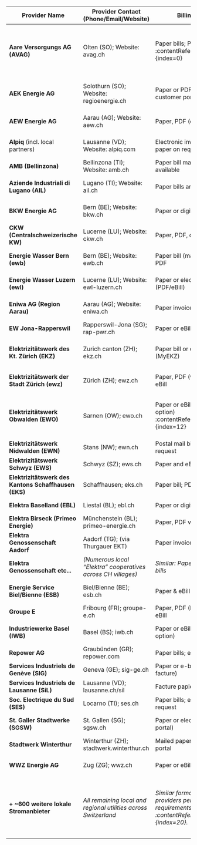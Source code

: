 | **Provider Name**                     | **Provider Contact (Phone/Email/Website)**       | **Billing Format**                            | **Billing Identifiers**                                        | **Usage Breakdown**                                                     | **Cost Summary**                                                    | **Payment Methods**                                          | **Regulatory Details**                                                 | **Historical Usage Data**                                    |
|---------------------------------------|--------------------------------------------------|-----------------------------------------------|----------------------------------------------------------------|----------------------------------------------------------------------|-------------------------------------------------------------------|--------------------------------------------------------------|-----------------------------------------------------------------------|-------------------------------------------------------------|
| **Aare Versorgungs AG (AVAG)**        | Olten (SO); Website: avag.ch                     | Paper bills; PDF via email/eBill&#8203;:contentReference[oaicite:0]{index=0}  | Invoice number, period & date&#8203;:contentReference[oaicite:1]{index=1}; customer no.         | Energy use (peak/off-peak kWh)&#8203;:contentReference[oaicite:2]{index=2}; network use; meter ID   | Subtotals for energy, network, fees; VAT; total due&#8203;:contentReference[oaicite:3]{index=3}&#8203;:contentReference[oaicite:4]{index=4} | Bank transfer (QR-bill); eBill; direct debit (LSV/DD)&#8203;:contentReference[oaicite:5]{index=5}&#8203;:contentReference[oaicite:6]{index=6} | Federal RES surcharge (2.3 Rp/kWh) and communal fees itemized&#8203;:contentReference[oaicite:7]{index=7}&#8203;:contentReference[oaicite:8]{index=8} | Shows previous period vs current consumption difference&#8203;:contentReference[oaicite:9]{index=9} |
| **AEK Energie AG**                    | Solothurn (SO); Website: regioenergie.ch         | Paper or PDF bill; Online customer portal      | Invoice ID, billing period, due date                             | Tariff: “Standard” (flat rate) or day/night; kWh usage per tariff     | Energy & network charges + taxes subtotal; 7.7% VAT; total amount    | Bank transfer slip; eBill; LSV direct debit                            | Lists energy vs network vs taxes per legal mandate&#8203;:contentReference[oaicite:10]{index=10}   | Year-on-year consumption comparison (kWh and CHF)            |
| **AEW Energie AG**                    | Aarau (AG); Website: aew.ch                      | Paper, PDF (email) and eBill                   | Invoice/Customer numbers; bill period; due date                  | Tariff plans (Home, Home Night etc.); kWh @ rate; base fee           | Line-item subtotals; taxes, fees; total incl. VAT                   | QR-bill (bank); eBill; LSV+; Debit Direct (PostFinance)            | Federal renewable energy levy; cantonal taxes detailed         | Prior year usage vs current (graph on invoice)               |
| **Alpiq** (incl. local partners)      | Lausanne (VD); Website: alpiq.com                | Electronic invoices (PDF); paper on request    | Contract account no.; invoice no.; period; due date              | Energy supply charges; grid usage; tariff name (e.g. “Basic”)        | Cost breakdown with subtotals; energy taxes; total due              | Bank transfer; direct debit; credit card via portal               | Shows federal KEV surcharge and any local surcharges          | Annual usage history chart provided on yearly bill           |
| **AMB (Bellinzona)**                  | Bellinzona (TI); Website: amb.ch                 | Paper bill mailed; PDF available               | Invoice ref, client ID, billing dates                            | Consumption in kWh; tiered tariffs (day/night) breakdown            | Sum energy + network + fees; VAT 7.7%; total CHF                    | Bank payment slip; e-banking transfer; eBill                        | Municipal taxes (Bellinzona); federal levy displayed           | Previous year vs current consumption table on bill           |
| **Aziende Industriali di Lugano (AIL)** | Lugano (TI); Website: ail.ch                   | Paper bills and e-bills                        | Customer account, invoice number, billing period                 | Energy (kWh) by tariff; network fee; fixed fees                     | Itemized charges (energy, network, taxes); total incl. VAT         | Bank/Post payment (QR code); eBill; auto-debit                     | Includes federal RES levy; city concession fee breakdown      | Usage history graph (annual kWh comparison)                  |
| **BKW Energie AG**                    | Bern (BE); Website: bkw.ch                      | Paper or digital (PDF/eBill)                   | Customer no., invoice no., period, due date                      | Energy usage (single or dual rate); network usage; meter readings   | Breakdown: energy subtotal, network subtotal, taxes; total w/ VAT  | Bank transfer (QR IBAN); direct debit; eBill                      | Lists federal surcharges, municipal taxes (if any)            | Multi-year usage trend chart on bill insert                   |
| **CKW (Centralschweizerische KW)**    | Lucerne (LU); Website: ckw.ch                   | Paper, PDF, or eBill                           | Invoice #, customer ID, billing timeframe                        | kWh by tariff (e.g. day/night); base connection fee                 | Energy + network + other = subtotal; VAT; grand total              | QR-bill, eBill, LSV (direct debit)                                 | Renewable energy surcharge, federal water protection fee      | Comparison to last year’s consumption (bar graph)            |
| **Energie Wasser Bern (ewb)**         | Bern (BE); Website: ewb.ch                     | Paper bill (mail) & e-portal PDF               | Invoice ID, customer ID, service period, due date                | Tariff plan (e.g. Grundversorgung); kWh consumption, tariff price   | Net energy cost, grid fee, taxes subtotal; VAT; total due          | Bank slip, eBanking, direct debit, credit card in portal          | Shows federal KEV fee, city taxes separately                | Usage comparison to same period last year (%)                |
| **Energie Wasser Luzern (ewl)**       | Lucerne (LU); Website: ewl-luzern.ch            | Paper or electronic (PDF/eBill)                | Invoice no., client no., billing period                          | Usage in kWh (one rate); fixed basic fee                           | Summed energy + network charges,  federal dues; total incl. VAT   | Bank payment (IBAN QR code); eBill; LSV                            | Discloses federal levy, cantonal taxes on bill               | Yearly consumption chart on annual statement                 |
| **Eniwa AG (Region Aarau)**           | Aarau (AG); Website: eniwa.ch                  | Paper invoice; PDF via email                   | Invoice number, account number, period, due date                 | Energy (kWh) in tariff categories; network usage fee               | Cost breakdown: energy, network, taxes; total amount             | Bank transfer slip; eBill; direct debit                            | Itemized: federal RES fee, municipal fee (Aarau)              | Prior-year vs current usage shown (kWh)                      |
| **EW Jona-Rapperswil**                | Rapperswil-Jona (SG); rap-pwr.ch                | Paper or eBill                                 | Invoice ref, customer ID, date range                             | kWh usage normal/off-peak; base charge                             | Energy & grid subtotals; taxes; invoice total                     | Bank/post payment slip; e-billing                                  | Lists Swissgrid fee, federal levy separately                 | Usage comparison to last year (if data)                     |
| **Elektrizitätswerk des Kt. Zürich (EKZ)** | Zurich canton (ZH); ekz.ch                 | Paper bill or online PDF (MyEKZ)               | Customer and invoice numbers; billing period                     | Detailed kWh by tariff (High/Low); base connection fee             | Subtotal energy, subtotal network, surcharges; total w/ VAT       | QR payment, eBill, direct debit (LSV), credit card (portal)       | Clearly separates energy vs network vs taxes&#8203;:contentReference[oaicite:11]{index=11}   | Bar chart of last 5 years consumption on annual bill        |
| **Elektrizitätswerk der Stadt Zürich (ewz)** | Zürich (ZH); ewz.ch                     | Paper, PDF (via portal/email), eBill           | Invoice/contract no., period, due date                           | Energy usage (day/night or flex); network usage; meter no.         | Itemized costs (energy, network, taxes); VAT; total CHF           | Bank transfer, eBill, direct debit (LSV+), debit card            | Federal RES charge, city fees (EWZ green power fund) itemized | Past 2-year monthly consumption graph on bill              |
| **Elektrizitätswerk Obwalden (EWO)**  | Sarnen (OW); ewo.ch                           | Paper or eBill (paperless option)&#8203;:contentReference[oaicite:12]{index=12} | Bill no., period, date&#8203;:contentReference[oaicite:13]{index=13}; premise ID                    | kWh at normal & “Spar” (off-peak) rates&#8203;:contentReference[oaicite:14]{index=14}; base fees     | Energy, Netznutzung, public levies each subtotal; total ex/incl. VAT&#8203;:contentReference[oaicite:15]{index=15} | eBill (via bank)&#8203;:contentReference[oaicite:16]{index=16}; LSV/Debit Direct auto-pay&#8203;:contentReference[oaicite:17]{index=17}; paper slip | Canton/Gemeinde fees, federal KEV shown separately&#8203;:contentReference[oaicite:18]{index=18} | Shows prior year difference (“Verbrauchsvergleich”)&#8203;:contentReference[oaicite:19]{index=19} |
| **Elektrizitätswerk Nidwalden (EWN)** | Stans (NW); ewn.ch                           | Postal mail bill; PDF on request              | Invoice no., customer no., service period                        | kWh consumption; basic fee; network tariff                         | Energy+network subtotal; taxes; total incl. MWST                  | Bank/post payments; eBill; direct debit                           | Lists federal surcharge and local taxes in detail            | Annual consumption comparison (if available)                |
| **Elektrizitätswerk Schwyz (EWS)**    | Schwyz (SZ); ews.ch                          | Paper and eBill                               | Invoice number, client ID, period                                | Usage in kWh (flat or dual tariff); fixed fee                      | Summaries of charges; VAT; total due                              | Bank transfer slip; eBill; LSV direct debit                      | Shows federal and cantonal taxes separately                 | Prior-year usage vs current usage noted                     |
| **Elektrizitätswerk des Kantons Schaffhausen (EKS)** | Schaffhausen; eks.ch | Paper bill; PDF                                | Account no., bill no., period                                   | kWh consumption; possibly season tariff                           | Charges breakdown; VAT; total                                    | Bank/post payment; eBill; auto-debit                            | Displays federal RES levy; municipal concession fee          | Year-over-year usage table on bill                           |
| **Elektra Baselland (EBL)**           | Liestal (BL); ebl.ch                        | Paper or digital PDF/eBill                    | Invoice ID, customer ID, billing span                            | Energy usage (single tariff); grid usage; basic charge             | Cost breakdown by category; total incl. VAT                      | Bank transfer, eBill, direct debit                              | Fed. RES surcharge, local taxes on bill                      | Historical annual usage shown (in kWh)                      |
| **Elektra Birseck (Primeo Energie)**  | Münchenstein (BL); primeo-energie.ch         | Paper, PDF via portal, eBill                  | Contract account, invoice ref, period                            | Energy (kWh) by tariff; network fees; basic fee                    | Subtotals for energy & network; taxes; total                     | QR-bill, eBill, LSV, credit card (online)                      | KEV surcharge; municipal taxes itemized                     | Comparison with last year’s usage provided                |
| **Elektra Genossenschaft Aadorf**     | Aadorf (TG); (via Thurgauer EKT)             | Paper invoices                               | Invoice #, period, due date                                     | kWh consumed; flat tariff                                         | Energy + network + fees; total                                  | Bank transfer (ESR);                                             | Federal surcharge listed                                 | Yearly usage summary on annual bill                      |
| **Elektra Genossenschaft etc...**     | *(Numerous local “Elektra” cooperatives across CH villages)* | *Similar: Paper and/or PDF bills* | *Standard invoice fields (no., dates, due)*                  | *Usage in kWh, possibly split by tariff; basic fees*               | *Energy, network, taxes separated; total amount*                | *Typically bank payment slip; some offer eBill*                 | *Federal & local taxes/fees shown per bill*                   | *Often show prior-year usage for reference*                |
| **Energie Service Biel/Bienne (ESB)** | Biel/Bienne (BE); esb.ch                   | Paper & eBill available                      | Invoice no., Kundennummer, Zeitraum                             | Verbrauch in kWh; Grundpreis; HT/NT tariffs if any                | Teilsummen Energie/Netz/Abgaben; MWST; Total                     | Bankzahlung (QR); eBill; LSV                                   | Bundesabgaben (KEV) und städtische Abgaben ausgewiesen      | Vorjahresvergleich (Grafik)                                 |
| **Groupe E**                         | Fribourg (FR); groupe-e.ch                  | Paper, PDF (MyGroupeE), eBill                | No. de facture, période, échéance                                | kWh par tarif (haute/basse); abonnement (fixe)                    | Somme partielle énergie, réseau, taxes; TVA; total              | Bulletin de versement (BVR); eBill; LSV                      | Redevance fédérale (RPC) et taxes communales séparées      | Comparaison avec année précédente (kWh)                    |
| **Industriewerke Basel (IWB)**        | Basel (BS); iwb.ch                         | Paper or eBill (paperless option)            | Rechnung-Nr, Kundennr, Zeitraum                                | Verbrauch in kWh (einheitlich); Grundgebühr                      | Zwischensummen Energie/Netz; Abgaben; Total inkl. MwSt         | QR-Rechnung, LSV, Kreditkarte (Kundenportal)                | Bundesabgabe (Förderabgabe) und Konzessionsabgabe          | Verbrauchsgrafik über 2 Jahre auf Rechnung                 |
| **Repower AG**                       | Graubünden (GR); repower.com               | Paper bills; e-bill                          | Invoice ID, account ID, billing period                          | kWh usage (tariff as per contract); grid fee                      | Breakdown by supply vs network; taxes; total                   | Bank transfer, eBill, direct debit                          | Federal surcharge (KEV) itemized                          | Annual usage comparison chart included                    |
| **Services Industriels de Genève (SIG)** | Geneva (GE); sig-ge.ch                 | Paper or e-bill (SIG e-facture)              | No. de client, No. de facture, période, échéance               | Consommation (kWh) par tranche horaire; abonnement              | Sous-total énergie, réseau; taxes (TVA, etc); total           | Bulletin de versement; e-facture (eBill); LSV                | Taxes fédérales (RPC) et municipales détaillées            | Graphique comparaison année précédente                    |
| **Services Industriels de Lausanne (SiL)** | Lausanne (VD); lausanne.ch/sil      | Facture papier ou PDF                       | Référence facture, période, date limite                        | Consommation kWh; tarif base et nuit; frais fixes              | Total partiel par poste; TVA; montant total                   | BVR (bulletin); e-banking; prélèvement auto                 | Redevance fédérale affichée; taxes locales                 | Données de consommation historique sur facture            |
| **Soc. Electrique du Sud (SES)**      | Locarno (TI); ses.ch                     | Paper bills; e-mail PDF on request          | Numero fattura, Conto cliente, periodo                         | Consumo kWh; tariffa unica; quota fissa                        | Somme energia, rete, tasse; totale IVA incl.                 | Polizza di versamento; eBill; addebito diretto              | Tassa federale (RIS) e imposte comunali dettagliate        | Confronto consumo anno precedente se disponibile         |
| **St. Galler Stadtwerke (SGSW)**      | St. Gallen (SG); sgsw.ch                 | Paper or electronic (eService portal)       | Rechnungs-Nr, Kundennr, Abrechnungszeitraum                    | kWh-Verbrauch in HT/NT; Grundpreis                            | Zwischentotal Energie/Netz/Gebühren; MwSt; Total             | Banküberweisung, LSV, eBill                                | Bundesabgabe und Stadtabgaben ausgewiesen                 | Vorjahresverbrauch als Vergleich in Rechnung             |
| **Stadtwerk Winterthur**             | Winterthur (ZH); stadtwerk.winterthur.ch  | Mailed paper bill; PDF via portal           | Rechnung-Nr, Kundenkonto, Zeitraum                            | Verbrauch in kWh; Tarif standard (einzig)                      | Aufschlüsselung nach Energie, Netz, Abgaben; Total          | QR-Einzahlungsschein; eBill; Lastschrift                   | KEV-Umlage und Kommunalabgaben separat                    | Verbrauchsvergleich zum Vorjahr enthalten                |
| **WWZ Energie AG**                   | Zug (ZG); wwz.ch                         | Paper or eBill (via ePortal)                | Rechnungsnummer, Kundennummer, Zeitraum                        | Verbrauch kWh (ein Tarif); Grundgebühr                         | Summe Energie, Netznutzung, Abgaben; MwSt; Total            | QR-Rechnung (Bank/Post); eBill; LSV                        | Bundesabgabe (Förderabgabe) ausgewiesen                   | Jahresverbrauch-Vergleich in Grafik                      |
| **+ ~600 weitere lokale Stromanbieter** | *All remaining local and regional utilities across Switzerland* | *Similar formats across all providers per legal requirements&#8203;:contentReference[oaicite:20]{index=20}.* | *Each bill shows unique invoice ID, billing dates, customer reference.* | *All include itemized usage (often splitting energy and network by tariff)&#8203;:contentReference[oaicite:21]{index=21}.* | *All invoices provide subtotals for energy, grid and taxes, plus applicable VAT, yielding a total due.* | *Common payment options: bank transfer with QR bill, eBill electronic billing, direct debit (LSV)&#8203;:contentReference[oaicite:22]{index=22}&#8203;:contentReference[oaicite:23]{index=23}.* | *Regulated disclosure of federal surcharges and local taxes/fees on every bill&#8203;:contentReference[oaicite:24]{index=24}.* | *Most bills include historical consumption data (previous year comparison or usage graph)&#8203;:contentReference[oaicite:25]{index=25}.* |
